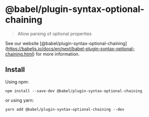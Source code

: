 <span class="citation" data-cites="babel/plugin-syntax-optional-chaining">@babel/plugin-syntax-optional-chaining</span>
=======================================================================================================================

> Allow parsing of optional properties

See our website <span class="citation" data-cites="babel/plugin-syntax-optional-chaining">\[@babel/plugin-syntax-optional-chaining\]</span>(https://babeljs.io/docs/en/next/babel-plugin-syntax-optional-chaining.html) for more information.

Install
-------

Using npm:

    npm install --save-dev @babel/plugin-syntax-optional-chaining

or using yarn:

    yarn add @babel/plugin-syntax-optional-chaining --dev
